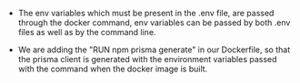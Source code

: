 - The env variables which must be present in the .env file, are passed through the docker command, env variables can be passed by both .env files as well as by the command line.

- We are adding the "RUN npm prisma generate" in our Dockerfile, so that the prisma client is generated with the environment variables passed with the command when the docker image is built.